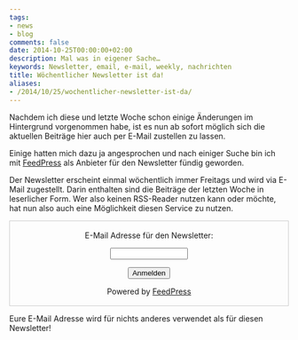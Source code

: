 ```yaml
---
tags:
- news
- blog
comments: false
date: 2014-10-25T00:00:00+02:00
description: Mal was in eigener Sache…
keywords: Newsletter, email, e-mail, weekly, nachrichten
title: Wöchentlicher Newsletter ist da!
aliases:
- /2014/10/25/wochentlicher-newsletter-ist-da/
---
```


Nachdem ich diese und letzte Woche schon einige Änderungen im Hintergrund vorgenommen habe, ist es nun ab sofort möglich sich die aktuellen Beiträge hier auch per E-Mail zustellen zu lassen.

Einige hatten mich dazu ja angesprochen und nach einiger Suche bin ich mit [FeedPress](https://feed.press/?affid=7173) als Anbieter für den Newsletter fündig geworden.

Der Newsletter erscheint einmal wöchentlich immer Freitags und wird via E-Mail zugestellt. Darin enthalten sind die Beiträge der letzten Woche in leserlicher Form. Wer also keinen RSS-Reader nutzen kann oder möchte, hat nun also auch eine Möglichkeit diesen Service zu nutzen.


<form style="border:1px solid #ccc;padding:3px;text-align:center;" action="https://feed.press/e/mailverify" method="post"
target="popupwindow" onsubmit="window.open('https://feed.press/e/mailverify?feed_id=renemnet', 'popupwindow',
'scrollbars=yes,width=550,height=400');return true"><p>E-Mail Adresse für den Newsletter:</p><p>
<input type="text" style="width:140px" name="email"/></p><input type="hidden" value="renemnet" name="feed_id"/>
<input type="submit" value="Anmelden" /><p>Powered by <a href="https://feed.press/?affid=7173"
target="_blank">FeedPress</a></p></form>

Eure E-Mail Adresse wird für nichts anderes verwendet als für diesen Newsletter!
